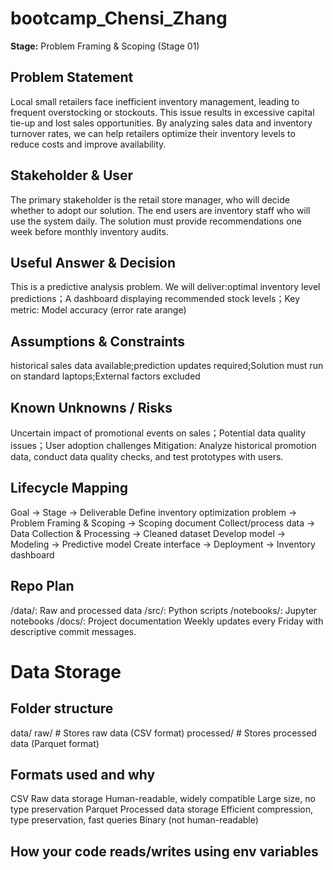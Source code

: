 # bootcamp_Chensi_Zhang

**Stage:** Problem Framing & Scoping (Stage 01)

## Problem Statement
Local small retailers face inefficient inventory management, leading to frequent overstocking or stockouts. This issue results in excessive capital tie-up and lost sales opportunities. By analyzing sales data and inventory turnover rates, we can help retailers optimize their inventory levels to reduce costs and improve availability.

## Stakeholder & User
The primary stakeholder is the retail store manager, who will decide whether to adopt our solution. The end users are inventory staff who will use the system daily. The solution must provide recommendations one week before monthly inventory audits.

## Useful Answer & Decision
This is a predictive analysis problem. We will deliver:optimal inventory level predictions；A dashboard displaying recommended stock levels；Key metric: Model accuracy (error rate arange)

## Assumptions & Constraints
historical sales data available;prediction updates required;Solution must run on standard laptops;External factors excluded

## Known Unknowns / Risks
Uncertain impact of promotional events on sales；Potential data quality issues；User adoption challenges
Mitigation: Analyze historical promotion data, conduct data quality checks, and test prototypes with users.

## Lifecycle Mapping
Goal → Stage → Deliverable
Define inventory optimization problem → Problem Framing & Scoping → Scoping document
Collect/process data → Data Collection & Processing → Cleaned dataset
Develop model → Modeling → Predictive model
Create interface → Deployment → Inventory dashboard

## Repo Plan
/data/: Raw and processed data
/src/: Python scripts
/notebooks/: Jupyter notebooks
/docs/: Project documentation
Weekly updates every Friday with descriptive commit messages.

# Data Storage

## Folder structure
data/
raw/          # Stores raw data (CSV format)
processed/    # Stores processed data (Parquet format)

## Formats used and why
CSV	Raw data storage	Human-readable, widely compatible	Large size, no type preservation
Parquet	Processed data storage	Efficient compression, type preservation, fast queries	Binary (not human-readable)

## How your code reads/writes using env variables
